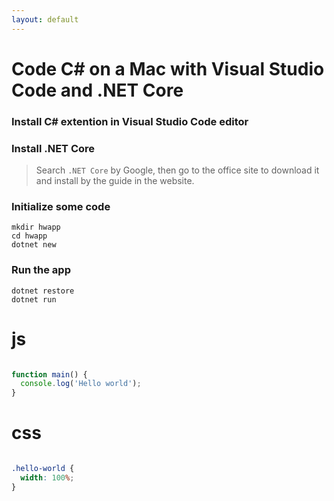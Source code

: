 ```yaml
---
layout: default
---
```


# Code C# on a Mac with Visual Studio Code and .NET Core

### Install C# extention in Visual Studio Code editor
### Install .NET Core
  > Search `.NET Core` by Google, then go to the office site 
  to download it and install by the guide in the website.
  
### Initialize some code 

```
mkdir hwapp
cd hwapp
dotnet new
```

### Run the app

```
dotnet restore
dotnet run 
```

# js

```js

function main() {
  console.log('Hello world');
}

```

# css

```css

.hello-world {
  width: 100%;
}

```